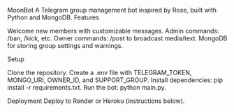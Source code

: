 MoonBot
A Telegram group management bot inspired by Rose, built with Python and MongoDB.
Features

Welcome new members with customizable messages.
Admin commands: /ban, /kick, etc.
Owner commands: /post to broadcast media/text.
MongoDB for storing group settings and warnings.

Setup

Clone the repository.
Create a .env file with TELEGRAM_TOKEN, MONGO_URI, OWNER_ID, and SUPPORT_GROUP.
Install dependencies: pip install -r requirements.txt.
Run the bot: python main.py.

Deployment
Deploy to Render or Heroku (instructions below).
